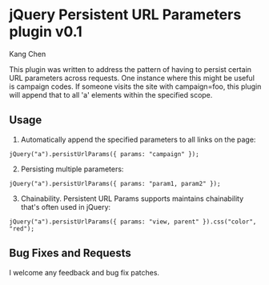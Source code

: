jQuery Persistent URL Parameters plugin v0.1
============================================
Kang Chen

This plugin was written to address the pattern of having to persist certain URL parameters across requests. One instance where this might be useful is campaign codes. If someone visits the site with campaign=foo, this plugin will append that to all 'a' elements within the specified scope.

Usage
-----
1. Automatically append the specified parameters to all links on the page:

`jQuery("a").persistUrlParams({ params: "campaign" });`

2. Persisting multiple parameters:

`jQuery("a").persistUrlParams({ params: "param1, param2" });`

3. Chainability. Persistent URL Params supports maintains chainability that's often used in jQuery:

`jQuery("a").persistUrlParams({ params: "view, parent" }).css("color", "red");`

Bug Fixes and Requests
----------------------

I welcome any feedback and bug fix patches.